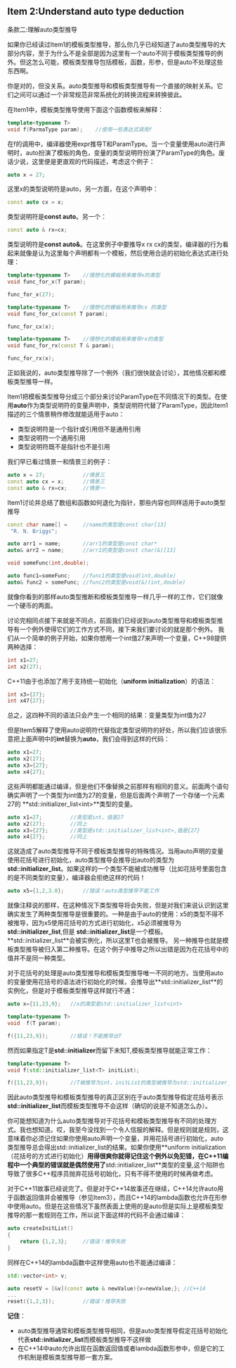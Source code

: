 ## Item 2:Understand auto type deduction
条款二:理解auto类型推导

如果你已经读过Item1的模板类型推导，那么你几乎已经知道了auto类型推导的大部分内容，至于为什么不是全部是因为这里有一个auto不同于模板类型推导的例外。但这怎么可能，模板类型推导包括模板，函数，形参，但是auto不处理这些东西啊。

你是对的，但没关系。auto类型推导和模板类型推导有一个直接的映射关系。它们之间可以通过一个非常规范非常系统化的转换流程来转换彼此。

在Item1中，模板类型推导使用下面这个函数模板来解释：
````cpp
template<typename T>
void f(ParmaType param);	//使用一些表达式调用f
````
在f的调用中，编译器使用expr推导T和ParamType。当一个变量使用auto进行声明时，auto扮演了模板的角色，变量的类型说明符扮演了ParamType的角色。废话少说，这里便是更直观的代码描述，考虑这个例子：
````cpp
auto x = 27;
````
这里x的类型说明符是auto，另一方面，在这个声明中：
````cpp
const auto cx = x;
````
类型说明符是**const auto**。另一个：
````cpp
const auto & rx=cx;
````
类型说明符是**const auto&**。在这里例子中要推导x rx cx的类型，编译器的行为看起来就像是认为这里每个声明都有一个模板，然后使用合适的初始化表达式进行处理：
````cpp
template<typename T>	//理想化的模板用来推导x的类型
void func_for_x(T param);

func_for_x(27);

template<typename T>	//理想化的模板用来推导cx 的类型
void func_for_cx(const T param);

func_for_cx(x);

template<typename T>	//理想化的模板用来推导rx的类型
void func_for_rx(const T & param);

func_for_rx(x);
````
正如我说的，auto类型推导除了一个例外（我们很快就会讨论），其他情况都和模板类型推导一样。

Item1把模板类型推导分成三个部分来讨论ParamType在不同情况下的类型。在使用**auto**作为类型说明符的变量声明中，类型说明符代替了ParamType，因此Item1描述的三个情景稍作修改就能适用于auto：

+ 类型说明符是一个指针或引用但不是通用引用
+ 类型说明符一个通用引用
+ 类型说明符既不是指针也不是引用

我们早已看过情景一和情景三的例子：
````cpp
auto x = 27;            //情景三
const auto cx = x;      //情景三
const auto & rx=cx;     //情景一
````
Item1讨论并总结了数组和函数如何退化为指针，那些内容也同样适用于auto类型推导
````cpp
const char name[] =     //name的类型是const char[13]
 "R. N. Briggs";

auto arr1 = name;       //arr1的类型是const char*
auto& arr2 = name;      //arr2的类型是const char(&)[13]

void someFunc(int,double);

auto func1=someFunc;    //func1的类型是void(int,double)
auto& func2 = someFunc; //func2的类型是void(&)(int,double)
````
就像你看到的那样auto类型推断和模板类型推导一样几乎一样的工作，它们就像一个硬币的两面。

讨论完相同点接下来就是不同点，前面我们已经说到auto类型推导和模板类型推导有一个例外使得它们的工作方式不同，接下来我们要讨论的就是那个例外。
我们从一个简单的例子开始，如果你想用一个int值27来声明一个变量，C++98提供两种选择：
````cpp
int x1=27;
int x2(27);
````
C++11由于也添加了用于支持统一初始化（**uniform initialization**）的语法：
````cpp
int x3={27};
int x47{27};
````
总之，这四种不同的语法只会产生一个相同的结果：变量类型为int值为27

但是Item5解释了使用auto说明符代替指定类型说明符的好处，所以我们应该很乐意把上面声明中的**int**替换为**auto**，我们会得到这样的代码：
````cpp
auto x1=27;
auto x2(27);
auto x3={27};
auto x4{27};
````
这些声明都能通过编译，但是他们不像替换之前那样有相同的意义。前面两个语句确实声明了一个类型为int值为27的变量，但是后面两个声明了一个存储一个元素27的 **std::initializer_list<int\>**类型的变量。
````cpp
auto x1=27;         //类型是int，值是27
auto x2(27);        //同上
auto x3={27};       //类型是std::initializer_list<int>,值是{27}
auto x4{27};        //同上
````
这就造成了auto类型推导不同于模板类型推导的特殊情况。当用auto声明的变量使用花括号进行初始化，auto类型推导会推导出auto的类型为 **std::initializer_list**。如果这样的一个类型不能被成功推导（比如花括号里面包含的是不同类型的变量），编译器会拒绝这样的代码！
````cpp
auto x5={1,2,3.0};      //错误！auto类型推导不能工作
````
就像注释说的那样，在这种情况下类型推导将会失败，但是对我们来说认识到这里确实发生了两种类型推导是很重要的。一种是由于auto的使用：x5的类型不得不被推导，因为x5使用花括号的方式进行初始化，x5必须被推导为 **std::initializer_list**,但是 **std::initializer_list**是一个模板。
**std::initializer_list<T>**会被实例化，所以这里T也会被推导。 另一种推导也就是模板类型推导被归入第二种推导。在这个例子中推导之所以出错是因为在花括号中的值并不是同一种类型。

对于花括号的处理是auto类型推导和模板类型推导唯一不同的地方。当使用auto的变量使用花括号的语法进行初始化的时候，会推导出**std::initializer_list<T>**的实例化，但是对于模板类型推导这样就行不通：
````cpp
auto x={11,23,9};	//x的类型是std::initializer_list<int>

template<typename T>
void  f(T param);

f({11,23,9});		//错误！不能推导出T
````
然而如果指定T是**std::initializer**而留下未知T,模板类型推导就能正常工作：
````cpp
template<typename T>
void f(std::initializer_list<T> initList);

f({11,23,9});		//T被推导为int，initList的类型被推导为std::initializer_list<int>
````
因此auto类型推导和模板类型推导的真正区别在于auto类型推导假定花括号表示**std::initializer_list**而模板类型推导不会这样（确切的说是不知道怎么办）。

你可能想知道为什么auto类型推导对于花括号和模板类型推导有不同的处理方式。我也想知道。哎，我至今没找到一个令人信服的解释。但是规则就是规则，这意味着你必须记住如果你使用auto声明一个变量，并用花括号进行初始化，auto类型推导总会得出std::initializer_list的结果。如果你使用**uniform initialization（花括号的方式进行初始化）**用得很爽你就得记住这个例外以免犯错，在C++11编程中一个典型的错误就是偶然使用了**std::initializer_list<T>**类型的变量,这个陷阱也导致了很多C++程序员抛弃花括号初始化，只有不得不使用的时候再做考虑。

对于C++11故事已经说完了。但是对于C++14故事还在继续，C++14允许auto用于函数返回值并会被推导（参见Item3），而且C++14的lambda函数也允许在形参中使用auto。但是在这些情况下虽然表面上使用的是auto但是实际上是模板类型推导的那一套规则在工作，所以说下面这样的代码不会通过编译：
````cpp
auto createInitList()
{
    return {1,2,3};     //错误！推导失败
}
````
同样在C++14的lambda函数中这样使用auto也不能通过编译：
````cpp
std::vector<int> v;

auto resetV = [&v](const auto & newValue){v=newValue;}; //C++14
...
reset({1,2,3});         //错误！推导失败
````

**记住**：

+ auto类型推导通常和模板类型推导相同，但是auto类型推导假定花括号初始化代表**std::initializer_list**而模板类型推导不这样做
+ 在C++14中auto允许出现在函数返回值或者lambda函数形参中，但是它的工作机制是模板类型推导那一套方案。